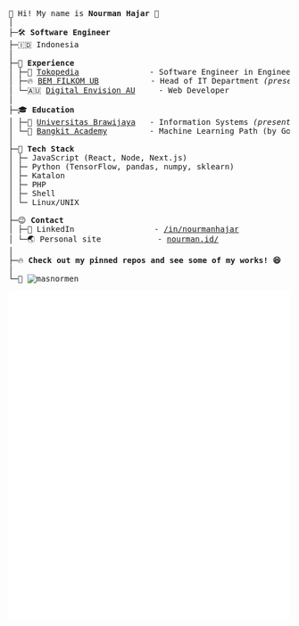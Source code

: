 <pre>
📂 Hi! My name is <b>Nourman Hajar 👋</b>
│
├─🛠 <b>Software Engineer</b>
├─🇮🇩 Indonesia
│
├─💼 <b>Experience</b>
│ ├─🦉 <a href="https://www.tokopedia.com/">Tokopedia</a>               - Software Engineer in Engineering Productivity Intern <i>(present)</i>
│ ├─🔥 <a href="https://bemfilkom.ub.ac.id/">BEM FILKOM UB</a>           - Head of IT Department <i>(present)</i>
│ └─🇦🇺 <a href="https://digitalenvision.com.au/">Digital Envision AU</a>     - Web Developer
│
├─🎓 <b>Education</b>
│ ├─🏫 <a href="https://ub.ac.id">Universitas Brawijaya</a>   - Information Systems <i>(present)</i>
│ └─🛑 <a href="https://bangkit.academy/">Bangkit Academy</a>         - Machine Learning Path (by Google, Tokopedia, Gojek, & Traveloka)
│
├─🌟 <b>Tech Stack</b>
│ ├─ JavaScript (React, Node, Next.js)
│ ├─ Python (TensorFlow, pandas, numpy, sklearn)
│ ├─ Katalon
│ ├─ PHP
│ ├─ Shell
│ └─ Linux/UNIX
│
├─😉 <b>Contact</b>
│ ├─🛄 LinkedIn                 - <a href="https://www.linkedin.com/in/nourmanhajar/">/in/nourmanhajar</a>
│ └─🌏 Personal site            - <a href="https://nourman.id">nourman.id/</a>
│ 
├─🔥 <b>Check out my pinned repos and see some of my works! 😆</b>
│ 
└─👀 <img height="15px" src="https://komarev.com/ghpvc/?username=masnormen" alt="masnormen">
</pre>

<p align="center">
  <a href="https://github.com/masnormen">
    <img align="left" src="https://github.com/masnormen/ghstat/blob/master/generated/languages.svg" />
  </a>
  <a href="https://github.com/masnormen">
    <img align="right" src="https://github.com/masnormen/ghstat/blob/master/generated/overview.svg" />
  </a>
</p>
